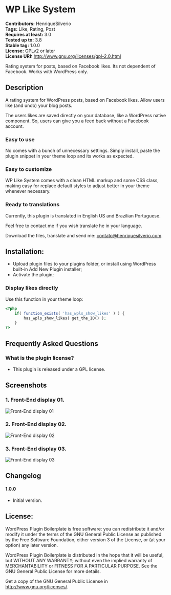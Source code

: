 # WP Like System

**Contributors:** HenriqueSilverio  
**Tags:** Like, Rating, Post  
**Requires at least:** 3.0  
**Tested up to:** 3.8  
**Stable tag:** 1.0.0  
**License:** GPLv2 or later  
**License URI:** http://www.gnu.org/licenses/gpl-2.0.html  

Rating system for posts, based on Facebook likes. Its not dependent of Facebook. Works with WordPress only.

## Description

A rating system for WordPress posts, based on Facebook likes. Allow users like (and undo) your blog posts.

The users likes are saved directly on your database, like a WordPress native component. So, users can give you a feed back without a Facebook account.

### Easy to use

No comes with a bunch of unnecessary settings. Simply install, paste the plugin snippet in your theme loop and its works as expected.

### Easy to customize

WP Like System comes with a clean HTML markup and some CSS class, making easy for replace default styles to adjust better in your theme whenever necessary.

### Ready to translations

Currently, this plugin is translated in English US and Brazilian Portuguese.

Feel free to contact me if you wish translate he in your language.

Download the files, translate and send me: <contato@henriquesilverio.com>.

## Installation:

* Upload plugin files to your plugins folder, or install using WordPress built-in Add New Plugin installer;
* Activate the plugin;

### Display likes directly

Use this function in your theme loop:

```php
<?php
	if( function_exists( 'has_wpls_show_likes' ) ) {
		has_wpls_show_likes( get_the_ID() );
	}
?>
```

## Frequently Asked Questions

### What is the plugin license?

* This plugin is released under a GPL license.

## Screenshots

### 1. Front-End display 01.
![Front-End display 01](http://s.w.org/plugins/wp-like-system/screenshot-1.png)

### 2. Front-End display 02.
![Front-End display 02](http://s.w.org/plugins/wp-like-system/screenshot-2.png)

### 3. Front-End display 03.
![Front-End display 03](http://s.w.org/plugins/wp-like-system/screenshot-3.png)

## Changelog ##

#### 1.0.0

* Initial version.

## License: ##

WordPress Plugin Boilerplate is free software: you can redistribute it and/or modify it under the terms of the GNU General Public License as published
by the Free Software Foundation, either version 3 of the License, or (at your option) any later version.

WordPress Plugin Boilerplate is distributed in the hope that it will be useful, but WITHOUT ANY WARRANTY; without even the implied warranty of
MERCHANTABILITY or FITNESS FOR A PARTICULAR PURPOSE. See the GNU General Public License for more details.

Get a copy of the GNU General Public License in <http://www.gnu.org/licenses/>.
